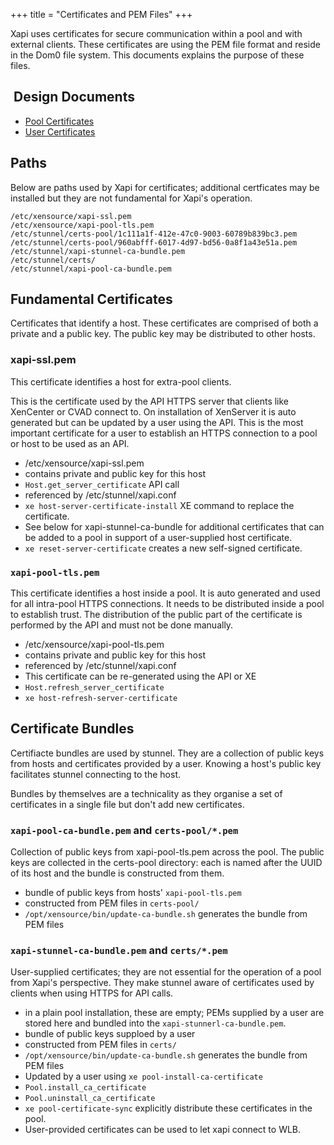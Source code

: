 
+++
title = "Certificates and PEM Files"
+++

Xapi uses certificates for secure communication within a pool and with
external clients. These certificates are using the PEM file format and
reside in the Dom0 file system. This documents explains the purpose of
these files.

##  Design Documents

* [Pool Certificates](../../design/pool-certificates.md)
* [User Certificates](../../design/user-certificates.md)

## Paths

Below are paths used by Xapi for certificates; additional certficates
may be installed but they are not fundamental for Xapi's operation.

```
/etc/xensource/xapi-ssl.pem
/etc/xensource/xapi-pool-tls.pem
/etc/stunnel/certs-pool/1c111a1f-412e-47c0-9003-60789b839bc3.pem
/etc/stunnel/certs-pool/960abfff-6017-4d97-bd56-0a8f1a43e51a.pem
/etc/stunnel/xapi-stunnel-ca-bundle.pem
/etc/stunnel/certs/
/etc/stunnel/xapi-pool-ca-bundle.pem
```


## Fundamental Certificates

Certificates that identify a host. These certificates are comprised of
both a private and a public key. The public key may be distributed to
other hosts.

### xapi-ssl.pem

This certificate identifies a host for extra-pool clients.

This is the certificate used by the API HTTPS server that clients like
XenCenter or CVAD connect to. On installation of XenServer it is auto
generated but can be updated by a user using the API. This is the most
important certificate for a user to establish an HTTPS connection to a
pool or host to be used as an API.

* /etc/xensource/xapi-ssl.pem
* contains private and public key for this host
* `Host.get_server_certificate` API call
* referenced by /etc/stunnel/xapi.conf
* `xe host-server-certificate-install` XE command to replace the
  certificate.
* See below for xapi-stunnel-ca-bundle for additional certificates that
  can be added to a pool in support of a user-supplied host certificate.
* `xe reset-server-certificate` creates a new self-signed certificate.


### `xapi-pool-tls.pem`

This certificate identifies a host inside a pool. It is auto generated
and used for all intra-pool HTTPS connections. It needs to be
distributed inside a pool to establish trust. The distribution of the
public part of the certificate is performed by the API and must not be
done manually.

* /etc/xensource/xapi-pool-tls.pem
* contains private and public key for this host
* referenced by /etc/stunnel/xapi.conf
* This certificate can be re-generated using the API or XE
* `Host.refresh_server_certificate`
* `xe host-refresh-server-certificate`

## Certificate Bundles

Certifiacte bundles are used by stunnel. They are a collection of public
keys from hosts and certificates provided by a user. Knowing a host's
public key facilitates stunnel connecting to the host.

Bundles by themselves are a technicality as they organise a set of
certificates in a single file but don't add new certificates.

### `xapi-pool-ca-bundle.pem` and `certs-pool/*.pem`

Collection of public keys from xapi-pool-tls.pem across the
pool. The public keys are collected in the certs-pool directory: each is
named after the UUID of its host and the bundle is constructed from
them.

* bundle of public keys from hosts' `xapi-pool-tls.pem`
* constructed from PEM files in `certs-pool/`
* `/opt/xensource/bin/update-ca-bundle.sh` generates the bundle from PEM
  files

### `xapi-stunnel-ca-bundle.pem` and `certs/*.pem`

User-supplied certificates; they are not essential for the operation of
a pool from Xapi's perspective. They make stunnel aware of certificates
used by clients when using HTTPS for API calls.

* in a plain pool installation, these are empty; PEMs supplied by a user
  are stored here and bundled into the `xapi-stunnerl-ca-bundle.pem`.
* bundle of public keys supploed by a user
* constructed from PEM files in `certs/`
* `/opt/xensource/bin/update-ca-bundle.sh` generates the bundle from PEM files
* Updated by a user using `xe pool-install-ca-certificate`
* `Pool.install_ca_certificate`
* `Pool.uninstall_ca_certificate`
* `xe pool-certificate-sync` explicitly distribute these certificates in
  the pool.
* User-provided certificates can be used to let xapi connect to WLB.
